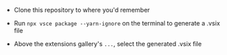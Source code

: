 - Clone this repository to where you'd remember

- Run `npx vsce package --yarn-ignore` on the terminal to generate a .vsix file

- Above the extensions gallery's `...`, select the generated .vsix file
